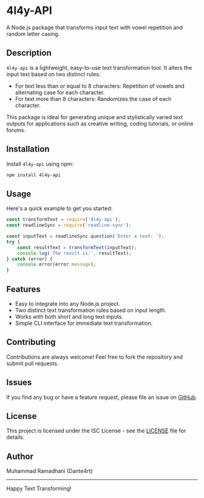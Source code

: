 # 4l4y-API

A Node.js package that transforms input text with vowel repetition and random letter casing.

## Description

`4l4y-api` is a lightweight, easy-to-use text transformation tool. It alters the input text based on two distinct rules:
- For text less than or equal to 8 characters: Repetition of vowels and alternating case for each character.
- For text more than 8 characters: Randomizes the case of each character.

This package is ideal for generating unique and stylistically varied text outputs for applications such as creative writing, coding tutorials, or online forums.

## Installation

Install `4l4y-api` using npm:

```bash
npm install 4l4y-api
```

## Usage

Here's a quick example to get you started:

```javascript
const transformText = require('4l4y-api');
const readlineSync = require('readline-sync');

const inputText = readlineSync.question('Enter a text: ');
try {
    const resultText = transformText(inputText);
    console.log('The result is:', resultText);
} catch (error) {
    console.error(error.message);
}
```

## Features

- Easy to integrate into any Node.js project.
- Two distinct text transformation rules based on input length.
- Works with both short and long text inputs.
- Simple CLI interface for immediate text transformation.

## Contributing

Contributions are always welcome! Feel free to fork the repository and submit pull requests.

## Issues

If you find any bug or have a feature request, please file an issue on [GitHub](https://github.com/dante4rt/4l4y-api/issues).

## License

This project is licensed under the ISC License - see the [LICENSE](LICENSE) file for details.

## Author

Muhammad Ramadhani (Dante4rt)

---

Happy Text Transforming!
